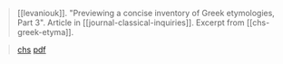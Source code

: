 > [[levaniouk]]. "Previewing a concise inventory of Greek etymologies, Part 3". Article in [[journal-classical-inquiries]]. Excerpt from [[chs-greek-etyma]].

> [chs](https://classical-inquiries.chs.harvard.edu/previewing-a-concise-inventory-of-greek-etymologies-part-3/)
> [pdf](a/levaniouk2016-06-10.pdf)